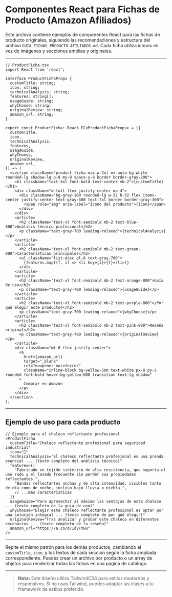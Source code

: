 # Componentes React para Fichas de Producto (Amazon Afiliados)

Este archivo contiene ejemplos de componentes React para las fichas de producto originales, siguiendo las recomendaciones y estructura del archivo `GUIA_FICHAS_PRODUCTO_AFILIADOS.md`. Cada ficha utiliza íconos en vez de imágenes y secciones amplias y originales.

---

```tsx
// ProductFicha.tsx
import React from 'react';

interface ProductFichaProps {
  customTitle: string;
  icon: string;
  technicalAnalysis: string;
  features: string[];
  usageGuide: string;
  whyChoose: string;
  originalReview: string;
  amazon_url: string;
}

export const ProductFicha: React.FC<ProductFichaProps> = ({
  customTitle,
  icon,
  technicalAnalysis,
  features,
  usageGuide,
  whyChoose,
  originalReview,
  amazon_url,
}) => (
  <section className="product-ficha max-w-2xl mx-auto bg-white rounded-lg shadow-lg p-8 my-8 space-y-8 border border-gray-200">
    <h1 className="text-3xl font-bold text-center mb-2">{customTitle}</h1>
    <div className="w-full flex justify-center mb-4">
      <div className="bg-gray-100 rounded-lg w-32 h-32 flex items-center justify-center text-gray-500 text-7xl border border-gray-300">
        <span role="img" aria-label="Ícono del producto">{icon}</span>
      </div>
    </div>
    <article>
      <h2 className="text-xl font-semibold mb-2 text-blue-800">Análisis técnico profesional</h2>
      <p className="text-gray-700 leading-relaxed">{technicalAnalysis}</p>
    </article>
    <article>
      <h2 className="text-xl font-semibold mb-2 text-green-800">Características principales</h2>
      <ul className="list-disc pl-6 text-gray-700">
        {features.map((f, i) => <li key={i}>{f}</li>)}
      </ul>
    </article>
    <article>
      <h2 className="text-xl font-semibold mb-2 text-orange-800">Guía de uso</h2>
      <p className="text-gray-700 leading-relaxed">{usageGuide}</p>
    </article>
    <article>
      <h2 className="text-xl font-semibold mb-2 text-purple-800">¿Por qué elegir este producto?</h2>
      <p className="text-gray-700 leading-relaxed">{whyChoose}</p>
    </article>
    <article>
      <h2 className="text-xl font-semibold mb-2 text-pink-800">Reseña original</h2>
      <p className="text-gray-700 leading-relaxed">{originalReview}</p>
    </article>
    <div className="mt-6 flex justify-center">
      <a
        href={amazon_url}
        target="_blank"
        rel="noopener noreferrer"
        className="inline-block bg-yellow-500 text-white px-8 py-3 rounded font-bold hover:bg-yellow-600 transition text-lg shadow"
      >
        Comprar en Amazon
      </a>
    </div>
  </section>
);
```

---

## Ejemplo de uso para cada producto

```tsx
// Ejemplo para el chaleco reflectante profesional
<ProductFicha
  customTitle="Chaleco reflectante profesional para seguridad industrial"
  icon="🦺"
  technicalAnalysis="El chaleco reflectante profesional es una prenda esencial ... (texto completo del análisis técnico)"
  features={[
    "Fabricado en tejido sintético de alta resistencia, que soporta el uso rudo y el lavado frecuente sin perder sus propiedades reflectantes.",
    "Bandas reflectantes anchas y de alta intensidad, visibles tanto de día como de noche, incluso bajo lluvia o niebla.",
    // ...más características
  ]}
  usageGuide="Para aprovechar al máximo las ventajas de este chaleco ... (texto completo de la guía de uso)"
  whyChoose="Elegir este chaleco reflectante profesional es optar por una solución integral ... (texto completo de por qué elegir)"
  originalReview="Tras analizar y probar este chaleco en diferentes escenarios ... (texto completo de la reseña)"
  amazon_url="https://a.co/d/1dVFtHu"
/>
```

---

Repite el mismo patrón para los demás productos, cambiando el `customTitle`, `icon`, y los textos de cada sección según la ficha ampliada correspondiente. Puedes crear un archivo por producto o un array de objetos para renderizar todas las fichas en una página de catálogo.

---

> **Nota:** Este diseño utiliza TailwindCSS para estilos modernos y responsivos. Si no usas Tailwind, puedes adaptar las clases a tu framework de estilos preferido.
